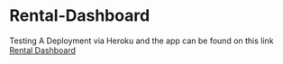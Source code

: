 # Rental-Dashboard
Testing A Deployment via Heroku and the app can be found on this link [Rental Dashboard](https://github.com/JQH84/Rental-Analysis-Dashboard)
